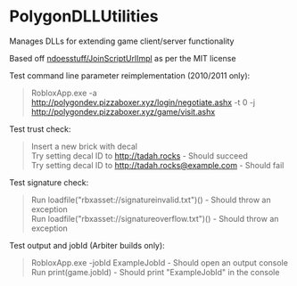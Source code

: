 # PolygonDLLUtilities
Manages DLLs for extending game client/server functionality 

Based off [ndoesstuff/JoinScriptUrlImpl](https://github.com/ndoesstuff/JoinScriptUrlImpl) as per the MIT license

Test command line parameter reimplementation (2010/2011 only):  
> RobloxApp.exe -a http://polygondev.pizzaboxer.xyz/login/negotiate.ashx -t 0 -j http://polygondev.pizzaboxer.xyz/game/visit.ashx

Test trust check:  
> Insert a new brick with decal  
> Try setting decal ID to http://tadah.rocks - Should succeed  
> Try setting decal ID to http://tadah.rocks@example.com - Should fail  

Test signature check:  
> Run loadfile("rbxasset://signatureinvalid.txt")() - Should throw an exception  
> Run loadfile("rbxasset://signatureoverflow.txt")() - Should throw an exception  

Test output and jobId (Arbiter builds only):  
> RobloxApp.exe -jobId ExampleJobId - Should open an output console  
> Run print(game.jobId) - Should print "ExampleJobId" in the console  